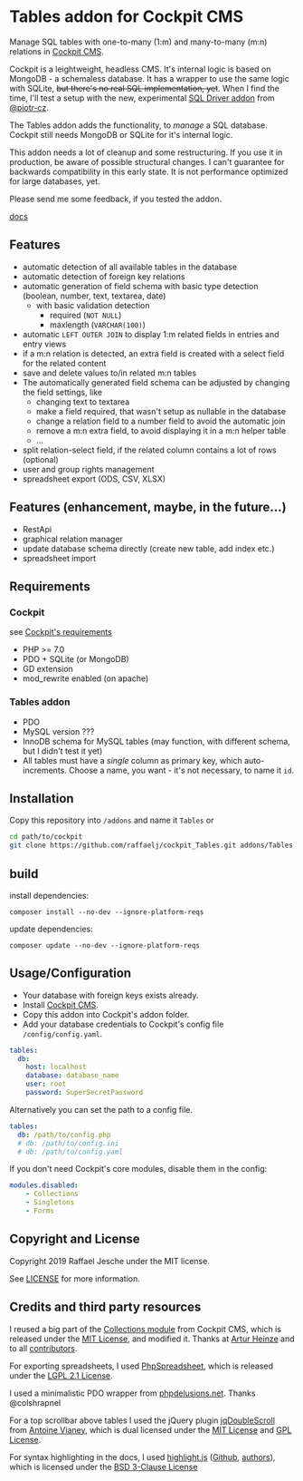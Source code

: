 # Tables addon for Cockpit CMS

Manage SQL tables with one-to-many (1:m) and many-to-many (m:n) relations in [Cockpit CMS][1].

Cockpit is a leightweight, headless CMS. It's internal logic is based on MongoDB - a schemaless database. It has a wrapper to use the same logic with SQLite, <del>but there's no real SQL implementation, yet</del>. When I find the time, I'll test a setup with the new, experimental [SQL Driver addon][12] from [@piotr-cz][13].

The Tables addon adds the functionality, to *manage* a SQL database. Cockpit still needs MongoDB or SQLite for it's internal logic.

This addon needs a lot of cleanup and some restructuring. If you use it in production, be aware of possible structural changes. I can't guarantee for backwards compatibility in this early state. It is not performance optimized for large databases, yet.

Please send me some feedback, if you tested the addon.

[docs](docs/README.md)

## Features

* automatic detection of all available tables in the database
* automatic detection of foreign key relations
* automatic generation of field schema with basic type detection (boolean, number, text, textarea, date)
  * with basic validation detection
    * required (`NOT NULL`)
    * maxlength (`VARCHAR(100)`)
* automatic `LEFT OUTER JOIN` to display 1:m related fields in entries and entry views
* if a m:n relation is detected, an extra field is created with a select field for the related content
* save and delete values to/in related m:n tables
* The automatically generated field schema can be adjusted by changing the field settings, like
  * changing text to textarea
  * make a field required, that wasn't setup as nullable in the database
  * change a relation field to a number field to avoid the automatic join
  * remove a m:n extra field, to avoid displaying it in a m:n helper table
  * ...
* split relation-select field, if the related column contains a lot of rows (optional)
* user and group rights management
* spreadsheet export (ODS, CSV, XLSX)

## Features (enhancement, maybe, in the future...)

* RestApi
* graphical relation manager
* update database schema directly (create new table, add index etc.)
* spreadsheet import

## Requirements

### Cockpit

see [Cockpit's requirements][2]

* PHP >= 7.0
* PDO + SQLite (or MongoDB)
* GD extension
* mod_rewrite enabled (on apache)

### Tables addon

* PDO
* MySQL version ???
* InnoDB schema for MySQL tables (may function, with different schema, but I didn't test it yet)
* All tables must have a *single* column as primary key, which auto-increments. Choose a name, you want - it's not necessary, to name it `id`.

## Installation

Copy this repository into `/addons` and name it `Tables` or

```bash
cd path/to/cockpit
git clone https://github.com/raffaelj/cockpit_Tables.git addons/Tables
```

## build

install dependencies:

`composer install --no-dev --ignore-platform-reqs`

update dependencies:

`composer update --no-dev --ignore-platform-reqs`

## Usage/Configuration

* Your database with foreign keys exists already.
* Install [Cockpit CMS][3].
* Copy this addon into Cockpit's addon folder.
* Add your database credentials to Cockpit's config file `/config/config.yaml`.

```yaml
tables:
  db:
    host: localhost
    database: database_name
    user: root
    password: SuperSecretPassword
```

Alternatively you can set the path to a config file.

```yaml
tables:
  db: /path/to/config.php
  # db: /path/to/config.ini
  # db: /path/to/config.yaml
```

If you don't need Cockpit's core modules, disable them in the config:

```yaml
modules.disabled:
    - Collections
    - Singletons
    - Forms
```

## Copyright and License

Copyright 2019 Raffael Jesche under the MIT license.

See [LICENSE][11] for more information.

## Credits and third party resources

I reused a big part of the [Collections module][4] from Cockpit CMS, which is released under the [MIT License][6], and modified it. Thanks at [Artur Heinze][7] and to all [contributors][8].

For exporting spreadsheets, I used [PhpSpreadsheet][9], which is released under the [LGPL 2.1 License][10].

I used a minimalistic PDO wrapper from [phpdelusions.net][5]. Thanks @colshrapnel

For a top scrollbar above tables I used the jQuery plugin [jqDoubleScroll][14] from [Antoine Vianey][15], which is dual licensed under the [MIT License][16] and [GPL License][17].

For syntax highlighting in the docs, I used [highlight.js][18] ([Github][19], [authors][20]), which is licensed under the [BSD 3-Clause License][21]


[1]: https://github.com/agentejo/cockpit/
[2]: https://github.com/agentejo/cockpit/#requirements
[3]: https://github.com/agentejo/cockpit/#installation
[4]: https://github.com/agentejo/cockpit/tree/next/modules/Collections
[5]: https://phpdelusions.net/pdo/pdo_wrapper#static_instance
[6]: https://github.com/agentejo/cockpit/blob/next/LICENSE
[7]: https://github.com/aheinze
[8]: https://github.com/agentejo/cockpit/graphs/contributors
[9]: https://github.com/PHPOffice/PhpSpreadsheet
[10]: https://github.com/PHPOffice/PhpSpreadsheet/blob/master/LICENSE
[11]: https://github.com/raffaelj/cockpit_Tables/blob/master/LICENSE
[12]: https://github.com/piotr-cz/cockpit-sql-driver
[13]: https://github.com/piotr-cz
[14]: https://github.com/avianey/jqDoubleScroll
[15]: https://github.com/avianey
[16]: http://www.opensource.org/licenses/mit-license.php
[17]: http://www.gnu.org/licenses/gpl.html
[18]: https://highlightjs.org/
[19]: https://github.com/highlightjs/highlight.js
[20]: https://github.com/highlightjs/highlight.js/blob/master/AUTHORS.en.txt
[21]: https://github.com/highlightjs/highlight.js/blob/master/LICENSE
